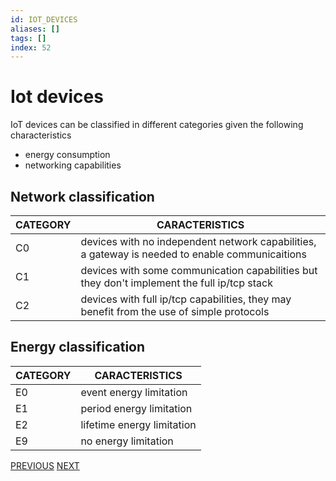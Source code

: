 ```yaml
---
id: IOT_DEVICES
aliases: []
tags: []
index: 52
---
```


# Iot devices

IoT devices can be classified in different categories given the following characteristics

- energy consumption
- networking capabilities

## Network classification

| CATEGORY | CARACTERISTICS                                                                                  |
| -------- | ----------------------------------------------------------------------------------------------- |
| C0       | devices with no independent network capabilities, a gateway is needed to enable communicaitions |
| C1       | devices with some communication capabilities but they don't implement the full ip/tcp stack     |
| C2       | devices with full ip/tcp capabilities, they may benefit from the use of simple protocols        |

## Energy classification

| CATEGORY | CARACTERISTICS             |
| -------- | -------------------------- |
| E0       | event energy limitation    |
| E1       | period energy limitation   |
| E2       | lifetime energy limitation |
| E9       | no energy limitation       |

[PREVIOUS](pages/IoT/EDGEX_IOT_PLATFORM.md) [NEXT](mobile_systems/IoT/IOT_PROTOCOLS.md)
